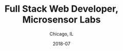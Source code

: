 ---
title: Full Stack Web Developer, Microsensor Labs
subtitle: Chicago, IL
description: Heck yeah.
date: 2018-07
dateformat: Year
---